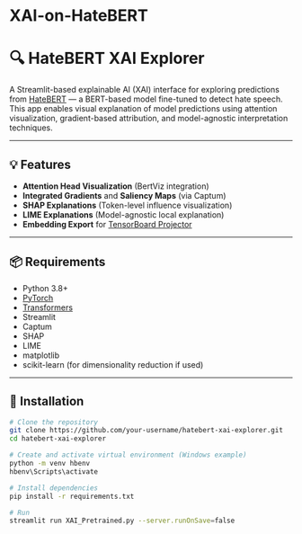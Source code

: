 # XAI-on-HateBERT
# 🔍 HateBERT XAI Explorer

A Streamlit-based explainable AI (XAI) interface for exploring predictions from [HateBERT](https://huggingface.co/GroNLP/hateBERT) — a BERT-based model fine-tuned to detect hate speech. This app enables visual explanation of model predictions using attention visualization, gradient-based attribution, and model-agnostic interpretation techniques.

---

## 💡 Features

- **Attention Head Visualization** (BertViz integration)
- **Integrated Gradients** and **Saliency Maps** (via Captum)
- **SHAP Explanations** (Token-level influence visualization)
- **LIME Explanations** (Model-agnostic local explanation)
- **Embedding Export** for [TensorBoard Projector](https://projector.tensorflow.org/)

---

## 📦 Requirements

- Python 3.8+
- [PyTorch](https://pytorch.org/)
- [Transformers](https://huggingface.co/transformers/)
- Streamlit
- Captum
- SHAP
- LIME
- matplotlib
- scikit-learn (for dimensionality reduction if used)

---

## 🔧 Installation

```bash
# Clone the repository
git clone https://github.com/your-username/hatebert-xai-explorer.git
cd hatebert-xai-explorer

# Create and activate virtual environment (Windows example)
python -m venv hbenv
hbenv\Scripts\activate

# Install dependencies
pip install -r requirements.txt

# Run
streamlit run XAI_Pretrained.py --server.runOnSave=false  
